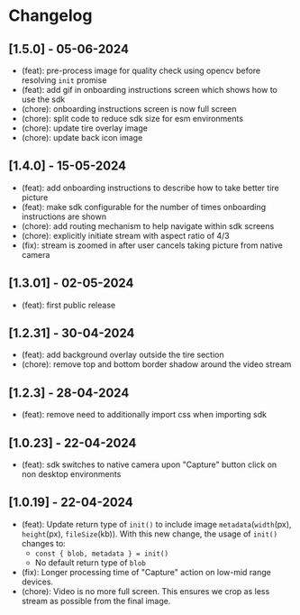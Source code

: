 # Changelog

## [1.5.0] - 05-06-2024

-   (feat): pre-process image for quality check using opencv before resolving `init` promise
-   (feat): add gif in onboarding instructions screen which shows how to use the sdk
-   (chore): onboarding instructions screen is now full screen
-   (chore): split code to reduce sdk size for esm environments
-   (chore): update tire overlay image
-   (chore): update back icon image

## [1.4.0] - 15-05-2024

-   (feat): add onboarding instructions to describe how to take better tire picture
-   (feat): make sdk configurable for the number of times onboarding instructions are shown
-   (chore): add routing mechanism to help navigate within sdk screens
-   (chore): explicitly initiate stream with aspect ratio of 4/3
-   (fix): stream is zoomed in after user cancels taking picture from native camera

## [1.3.01] - 02-05-2024

-   (feat): first public release

## [1.2.31] - 30-04-2024

-   (feat): add background overlay outside the tire section
-   (chore): remove top and bottom border shadow around the video stream

## [1.2.3] - 28-04-2024

-   (feat): remove need to additionally import css when importing sdk

## [1.0.23] - 22-04-2024

-   (feat): sdk switches to native camera upon "Capture" button click on non desktop environments

## [1.0.19] - 22-04-2024

-   (feat): Update return type of `init()` to include image `metadata`(`width`(px), `height`(px), `fileSize`(kb)). With this new change, the usage of `init()` changes to:
    -   `const { blob, metadata } = init()`
    -   No default return type of `blob`
-   (fix): Longer processing time of "Capture" action on low-mid range devices.
-   (chore): Video is no more full screen. This ensures we crop as less stream as possible from the final image.
